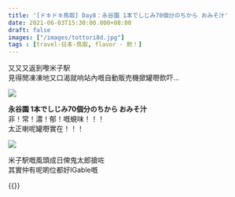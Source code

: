 ```yaml
---
title: '[ドキドキ鳥取] Day8：永谷園 1本でしじみ70個分のちから おみそ汁'
date: 2021-06-03T15:30:00.000+08:00
draft: false
images: ["/images/tottori8d.jpg"]
tags : [travel-日本-鳥取, flavor - 飲！]
---
```


又又又返到嚟米子駅  
見得閒凍凍地又口渴就响站內嘅自動販売機撳罐嘢飲吓...  

![](/images/tottori8d.jpg)

**永谷園 1本でしじみ70個分のちから おみそ汁**  
非！常！濃！郁！嘅蜆味！！！  
太正喇呢罐嘢實在！！！  

![](/images/tottori8d1.jpg)

米子駅嘅風頭成日俾鬼太郎搶咗  
其實仲有呢啲位都好IGable嘅  

  
  
  
{{<tottori>}}  
